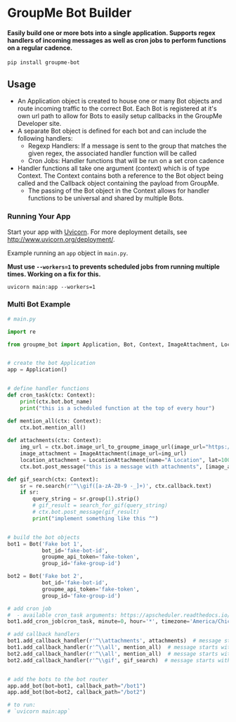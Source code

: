 # GroupMe Bot Builder

#### Easily build one or more bots into a single application. Supports regex handlers of incoming messages as well as cron jobs to perform functions on a regular cadence.


```
pip install groupme-bot
```

## Usage

- An Application object is created to house one or many Bot objects and route incoming traffic to the correct Bot. Each Bot is registered at it's own url path
to allow for Bots to easily setup callbacks in the GroupMe Developer site.
- A separate Bot object is defined for each bot and can include the following handlers:
    - Regexp Handlers: If a message is sent to the group that matches the given regex, the associated handler function will be called
    - Cron Jobs: Handler functions that will be run on a set cron cadence
- Handler functions all take one argument (context) which is of type Context. The Context contains both a reference to the Bot object being called and the Callback object containing the payload from GroupMe.
    - The passing of the Bot object in the Context allows for handler functions to be universal and shared by multiple Bots.
    
### Running Your App

Start your app with [Uvicorn](http://www.uvicorn.org/deployment/). For more deployment details, see http://www.uvicorn.org/deployment/.

Example running an `app` object in `main.py`.

**Must use `--workers=1` to prevents scheduled jobs from running multiple times. Working on a fix for this.**

```
uvicorn main:app --workers=1
```

### Multi Bot Example

```python
# main.py

import re 

from groupme_bot import Application, Bot, Context, ImageAttachment, LocationAttachment


# create the bot Application
app = Application()


# define handler functions
def cron_task(ctx: Context):
    print(ctx.bot.bot_name)
    print("this is a scheduled function at the top of every hour")

def mention_all(ctx: Context):
    ctx.bot.mention_all()
    
def attachments(ctx: Context):
    img_url = ctx.bot.image_url_to_groupme_image_url(image_url="https://images.indianexpress.com/2020/12/Doodle.jpg")
    image_attachment = ImageAttachment(image_url=img_url)
    location_attachment = LocationAttachment(name="A Location", lat=100.000, lng=46.000)
    ctx.bot.post_message("this is a message with attachments", [image_attachment, location_attachment])

def gif_search(ctx: Context):
    sr = re.search(r'^\\gif([a-zA-Z0-9 -_]+)', ctx.callback.text)
    if sr:
        query_string = sr.group(1).strip()
        # gif_result = search_for_gif(query_string)
        # ctx.bot.post_message(gif_result)
        print("implement something like this ^")


# build the bot objects
bot1 = Bot('Fake bot 1',
           bot_id='fake-bot-id',
           groupme_api_token='fake-token',
           group_id='fake-group-id')

bot2 = Bot('Fake bot 2',
           bot_id='fake-bot-id',
           groupme_api_token='fake-token',
           group_id='fake-group-id')

# add cron job
#  - available cron_task arguments: https://apscheduler.readthedocs.io/en/stable/modules/triggers/cron.html
bot1.add_cron_job(cron_task, minute=0, hour='*', timezone='America/Chicago')

# add callback handlers
bot1.add_callback_handler(r'^\\attachments', attachments)  # message starts with the string '\attachments'
bot1.add_callback_handler(r'^\\all', mention_all)  # message starts with the string '\all'
bot2.add_callback_handler(r'^\\all', mention_all)  # message starts with the string '\all'
bot2.add_callback_handler(r'^\\gif', gif_search)  # message starts with the string '\gif'


# add the bots to the bot router
app.add_bot(bot=bot1, callback_path="/bot1")
app.add_bot(bot=bot2, callback_path="/bot2")

# to run:
# `uvicorn main:app`
```
